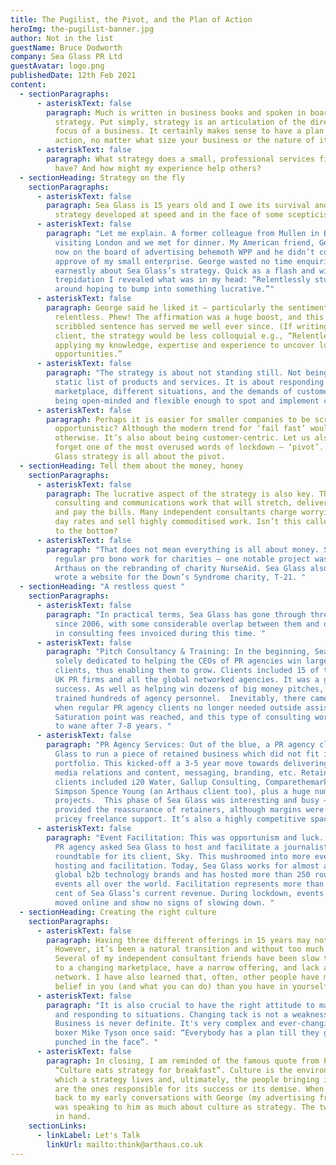 ```yaml
---
title: The Pugilist, the Pivot, and the Plan of Action
heroImg: the-pugilist-banner.jpg
author: Not in the list
guestName: Bruce Dodworth
company: Sea Glass PR Ltd
guestAvatar: logo.png
publishedDate: 12th Feb 2021
content:
  - sectionParagraphs:
      - asteriskText: false
        paragraph: Much is written in business books and spoken in boardrooms about
          strategy. Put simply, strategy is an articulation of the direction and
          focus of a business. It certainly makes sense to have a plan of
          action, no matter what size your business or the nature of its work.
      - asteriskText: false
        paragraph: What strategy does a small, professional services firm like Sea Glass
          have? And how might my experience help others?
  - sectionHeading: Strategy on the fly
    sectionParagraphs:
      - asteriskText: false
        paragraph: Sea Glass is 15 years old and I owe its survival and success to a
          strategy developed at speed and in the face of some scepticism.
      - asteriskText: false
        paragraph: "Let me explain. A former colleague from Mullen in Boston was
          visiting London and we met for dinner. My American friend, George, was
          now on the board of advertising behemoth WPP and he didn’t completely
          approve of my small enterprise. George wasted no time enquiring
          earnestly about Sea Glass’s strategy. Quick as a flash and with some
          trepidation I revealed what was in my head: “Relentlessly stumbling
          around hoping to bump into something lucrative.”"
      - asteriskText: false
        paragraph: George said he liked it – particularly the sentiment of being
          relentless. Phew! The affirmation was a huge boost, and this simple,
          scribbled sentence has served me well ever since. (If writing for a
          client, the strategy would be less colloquial e.g., “Relentlessly
          applying my knowledge, expertise and experience to uncover lucrative
          opportunities.”
      - asteriskText: false
        paragraph: "The strategy is about not standing still. Not being wedded to a
          static list of products and services. It is about responding to the
          marketplace, different situations, and the demands of customers. It is
          being open-minded and flexible enough to spot and implement change. "
      - asteriskText: false
        paragraph: Perhaps it is easier for smaller companies to be scrappy and
          opportunistic? Although the modern trend for ‘fail fast’ would suggest
          otherwise. It’s also about being customer-centric. Let us also not
          forget one of the most overused words of lockdown – ‘pivot’. This Sea
          Glass strategy is all about the pivot.
  - sectionHeading: Tell them about the money, honey
    sectionParagraphs:
      - asteriskText: false
        paragraph: The lucrative aspect of the strategy is also key. The goal is premium
          consulting and communications work that will stretch, deliver value
          and pay the bills. Many independent consultants charge worryingly low
          day rates and sell highly commoditised work. Isn’t this called a race
          to the bottom?
      - asteriskText: false
        paragraph: "That does not mean everything is all about money. Sea Glass does
          regular pro bono work for charities – one notable project was with
          Arthaus on the rebranding of charity NurseAid. Sea Glass also recently
          wrote a website for the Down’s Syndrome charity, T-21. "
  - sectionHeading: "A restless quest "
    sectionParagraphs:
      - asteriskText: false
        paragraph: "In practical terms, Sea Glass has gone through three major pivots
          since 2006, with some considerable overlap between them and over £3m
          in consulting fees invoiced during this time. "
      - asteriskText: false
        paragraph: "Pitch Consultancy & Training: In the beginning, Sea Glass was almost
          solely dedicated to helping the CEOs of PR agencies win large new
          clients, thus enabling them to grow. Clients included 15 of the top-20
          UK PR firms and all the global networked agencies. It was a great
          success. As well as helping win dozens of big money pitches, Sea Glass
          trained hundreds of agency personnel.  Inevitably, there came a point
          when regular PR agency clients no longer needed outside assistance.
          Saturation point was reached, and this type of consulting work began
          to wane after 7-8 years. "
      - asteriskText: false
        paragraph: "PR Agency Services: Out of the blue, a PR agency client asked Sea
          Glass to run a piece of retained business which did not fit its
          portfolio. This kicked-off a 3-5 year move towards delivering classic
          media relations and content, messaging, branding, etc. Retained
          clients included i20 Water, Gallup Consulting, Comparethemarket and
          Simpson Spence Young (an Arthaus client too), plus a huge number of
          projects.  This phase of Sea Glass was interesting and busy – it
          provided the reassurance of retainers, although margins were eroded by
          pricey freelance support. It’s also a highly competitive space."
      - asteriskText: false
        paragraph: "Event Facilitation: This was opportunism and luck. In 2014, a London
          PR agency asked Sea Glass to host and facilitate a journalist
          roundtable for its client, Sky. This mushroomed into more event-based
          hosting and facilitation. Today, Sea Glass works for almost all the
          global b2b technology brands and has hosted more than 250 roundtable
          events all over the world. Facilitation represents more than 70 per
          cent of Sea Glass’s current revenue. During lockdown, events have
          moved online and show no signs of slowing down. "
  - sectionHeading: Creating the right culture
    sectionParagraphs:
      - asteriskText: false
        paragraph: Having three different offerings in 15 years may not seem remarkable.
          However, it’s been a natural transition and without too much pain.
          Several of my independent consultant friends have been slow to respond
          to a changing marketplace, have a narrow offering, and lack a good
          network. I have also learned that, often, other people have more
          belief in you (and what you can do) than you have in yourself!
      - asteriskText: false
        paragraph: "It is also crucial to have the right attitude to managing pressure
          and responding to situations. Changing tack is not a weakness.
          Business is never definite. It's very complex and ever-changing.  As
          boxer Mike Tyson once said: “Everybody has a plan till they get
          punched in the face”. "
      - asteriskText: false
        paragraph: In closing, I am reminded of the famous quote from Peter Drucker –
          “Culture eats strategy for breakfast”. Culture is the environment in
          which a strategy lives and, ultimately, the people bringing it to life
          are the ones responsible for its success or its demise. When I think
          back to my early conversations with George (my advertising friend) I
          was speaking to him as much about culture as strategy. The two go hand
          in hand.
    sectionLinks:
      - linkLabel: Let's Talk
        linkUrl: mailto:think@arthaus.co.uk
---
```

